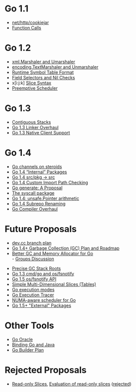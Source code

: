 # Go 1.1
  * [net/http/cookiejar](https://groups.google.com/d/msg/golang-dev/ygDB3nbir00/rouknDcuyakJ)
  * [Function Calls](https://docs.google.com/document/d/1bMwCey-gmqZVTpRax-ESeVuZGmjwbocYs1iHplK-cjo/pub)

# Go 1.2

  * [xml.Marshaler and Umarshaler](http://golang.org/s/go12xml)
  * [encoding.TextMarshaler and Unmarshaler](http://golang.org/s/go12encoding)
  * [Runtime Symbol Table Format](http://golang.org/s/go12symtab)
  * [Field Selectors and Nil Checks](http://golang.org/s/go12nil)
  * x[i:j:k] [Slice Syntax](http://golang.org/s/go12slice)
  * [Preemptive Scheduler](https://docs.google.com/document/d/1ETuA2IOmnaQ4j81AtTGT40Y4_Jr6_IDASEKg0t0dBR8/edit?usp=sharing)

# Go 1.3

  * [Contiguous Stacks](https://docs.google.com/document/d/1wAaf1rYoM4S4gtnPh0zOlGzWtrZFQ5suE8qr2sD8uWQ/pub)
  * [Go 1.3 Linker Overhaul](https://golang.org/s/go13linker)
  * [Go 1.3 Native Client Support](https://docs.google.com/document/d/1oA4rs0pfk5NzUyA0YX6QsUEErNIMXawoscw9t0NHafo/pub)

# Go 1.4

  * [Go channels on steroids](http://golang.org/s/go13chan)
  * [Go 1.4 “Internal” Packages](http://golang.org/s/go14internal)
  * [Go 1.4 src/pkg → src](http://golang.org/s/go14nopkg)
  * [Go 1.4 Custom Import Path Checking](http://golang.org/s/go14customimport)
  * [Go generate: A Proposal](http://golang.org/s/go1.4-generate)
  * [The syscall package](https://docs.google.com/a/golang.org/document/d/1QXzI9I1pOfZPujQzxhyRy6EeHYTQitKKjHfpq0zpxZs)
  * [Go 1.4: unsafe.Pointer arithmetic](https://docs.google.com/a/dempsky.org/document/d/1yyCMzE4YPfsXvnZNjhszaYNqavxHhvbY-OWPqdzZK30/pub)
  * [Go 1.4 Subrepo Renaming](http://golang.org/s/go14subrepo)
  * [Go  Compiler Overhaul](https://docs.google.com/document/d/1P3BLR31VA8cvLJLfMibSuTdwTuF7WWLux71CYD0eeD8/edit)

# Future Proposals

  * [dev.cc branch plan](http://golang.org/s/dev.cc)
  * [Go 1.4+ Garbage Collection (GC) Plan and Roadmap](http://golang.org/s/go14gc)
  * [Better GC and Memory Allocator for Go](https://docs.google.com/document/d/1HCPu3WKyCX3ZRYxmIMKTk0Ik1dePxKW1p02k3uhcft4/view) <br> - <a href='https://groups.google.com/d/topic/golang-dev/pwUh0BVFpY0/discussion'>Groups Discussion</a>
<ul><li><a href='https://docs.google.com/document/d/13v_u3UrN2pgUtPnH4y-qfmlXwEEryikFu0SQiwk35SA/pub'>Precise GC Stack Roots</a>
</li><li><a href='http://golang.org/s/go13fsnotify'>Go 1.3 cmd/go and os/fsnotify</a>
</li><li><a href='http://goo.gl/MrYxyA'>Go 1.5 os/fsnotify API</a>
</li><li><a href='https://docs.google.com/document/d/1eHm7KqfKP9_s4vR1zToxq-FBazdUQ9ZYi-YhcEtdfR0/edit'>Simple Multi-Dimensional Slices (Tables)</a>
</li><li><a href='https://docs.google.com/a/golang.org/document/d/1nr-TQHw_er6GOQRsF6T43GGhFDelrAP0NqSS_00RgZQ/edit#'>Go execution modes</a>
</li><li><a href='http://goo.gl/eXjfeS'>Go Execution Tracer</a>
</li><li><a href='https://docs.google.com/document/d/1d3iI2QWURgDIsSR6G2275vMeQ_X7w-qxM2Vp7iGwwuM/pub'>NUMA-aware scheduler for Go</a>
</li><li><a href='https://docs.google.com/document/d/1CJnU6ZKvsp21B0lQwbJlKFt8Zz4EWscaCRy_EwK8ja8'>Go 1.5+ "External" Packages</a></li></ul>

<h1>Other Tools</h1>
<ul><li><a href='https://docs.google.com/document/d/1WmMHBUjQiuy15JfEnT8YBROQmEv-7K6bV-Y_K53oi5Y'>Go Oracle</a>
</li><li><a href='http://golang.org/s/gobind'>Binding Go and Java</a>
</li><li><a href='http://golang.org/s/builderplan'>Go Builder Plan</a></li></ul>

<h1>Rejected Proposals</h1>
<ul><li><a href='https://docs.google.com/a/golang.org/document/d/1UKu_do3FRvfeN5Bb1RxLohV-zBOJWTzX0E8ZU1bkqX0/edit#heading=h.2wzvdd6vdi83'>Read-only Slices</a>, <a href='https://docs.google.com/document/d/1-NzIYu0qnnsshMBpMPmuO21qd8unlimHgKjRD9qwp2A/edit'>Evaluation of read-only slices</a> (<a href='https://groups.google.com/d/msg/golang-dev/Y7j4B2r_eDw/Rkq-OtEsEBAJ'>rejected</a>)